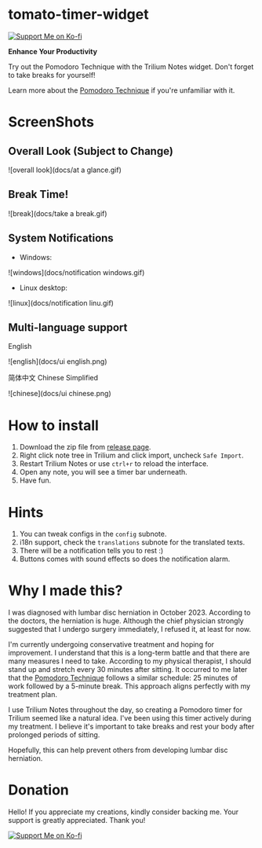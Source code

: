 # tomato-timer-widget

[![Support Me on Ko-fi](https://ko-fi.com/img/githubbutton_sm.svg)](https://ko-fi.com/nriver)

**Enhance Your Productivity**

Try out the Pomodoro Technique with the Trilium Notes widget. Don't forget to take breaks for yourself!

Learn more about the [Pomodoro Technique](https://en.wikipedia.org/wiki/Pomodoro_Technique) if you're unfamiliar with
it.

# ScreenShots

## Overall Look (Subject to Change)

![overall look](docs/at a glance.gif)

## Break Time!

![break](docs/take a break.gif)

## System Notifications

* Windows:

![windows](docs/notification windows.gif)

* Linux desktop:

![linux](docs/notification linu.gif)

## Multi-language support

English

![english](docs/ui english.png)

简体中文 Chinese Simplified

![chinese](docs/ui chinese.png)

# How to install

1. Download the zip file from [release page](https://github.com/Nriver/tomato-timer-widget/releases).
2. Right click note tree in Trilium and click import, uncheck `Safe Import`.
3. Restart Trilium Notes or use `ctrl+r` to reload the interface.
4. Open any note, you will see a timer bar underneath.
5. Have fun.

# Hints

1. You can tweak configs in the `config` subnote.
2. i18n support, check the `translations` subnote for the translated texts.
3. There will be a notification tells you to rest :)
4. Buttons comes with sound effects so does the notification alarm.

# Why I made this?

I was diagnosed with lumbar disc herniation in October 2023. According to the doctors, the herniation is huge. Although
the chief physician strongly suggested that I undergo surgery immediately, I refused it, at least for now.

I'm currently undergoing conservative treatment and hoping for improvement. I understand that this is a long-term battle
and that there are many measures I need to take. According to my physical therapist, I should stand up and stretch every
30 minutes after sitting. It occurred to me later that
the [Pomodoro Technique](https://en.wikipedia.org/wiki/Pomodoro_Technique) follows a similar schedule: 25 minutes of
work followed by a 5-minute break. This approach aligns perfectly with my treatment plan.

I use Trilium Notes throughout the day, so creating a Pomodoro timer for Trilium seemed like a natural idea. I've been
using this timer actively during my treatment. I believe it's important to take breaks and rest your body after
prolonged periods of sitting.

Hopefully, this can help prevent others from developing lumbar disc herniation.

# Donation

Hello! If you appreciate my creations, kindly consider backing me. Your support is greatly appreciated. Thank you!

[![Support Me on Ko-fi](https://ko-fi.com/img/githubbutton_sm.svg)](https://ko-fi.com/nriver)
